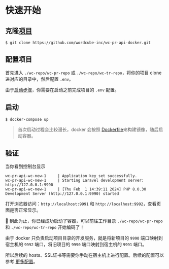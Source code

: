 # 快速开始

## 克隆[项目](https://github.com/wordcube-inc/wc-pr-api-docker)

```shell
$ git clone https://github.com/wordcube-inc/wc-pr-api-docker.git
```

## 配置项目

首先进入 `./wc-repo/wc-pr-repo` 或 `./wc-repo/wc-tr-repo`，将你的项目 clone 进对应的目录中，然后配置 `.env`。

由于[启动步骤](detail.html#php-dockerfile)，你需要在启动之前完成项目的 `.env` 配置。

## 启动

```shell
$ docker-compose up
```

> 首次启动过程会比较漫长，docker 会按照 [Dockerfile](detail.html#php-dockerfile)来构建镜像，随后启动容器。

## 验证

当你看到控制台显示

```shell
wc-pr-api-wc-new-1     | Application key set successfully.
wc-pr-api-wc-new-1     | Starting Laravel development server: http://127.0.0.1:9990
wc-pr-api-wc-new-1     | [Thu Feb  1 14:39:11 2024] PHP 8.0.30 Development Server (http://127.0.0.1:9990) started
```

打开浏览器访问：`http://localhost:9991` 和 `http://localhost:9992`，查看页面是否正常显示。

:tada: 到此为止，你已经成功启动了容器，可以前往工作目录 `./wc-repo/wc-pr-repo` 和 `./wc-repo/wc-tr-repo` 开始编码了！

由于 docker 只负责启动项目目录的开发服务，就是将新项目的 `9990` 端口映射到宿主机的 `9992` 端口，将旧项目的 `9990` 端口映射到宿主机的 `9991` 端口。

所以后续的 hosts、SSL证书等需要你手动在宿主机上进行配置。后续的配置可以参考 [更多配置](moreconf.html)。